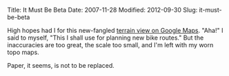 Title: It Must Be Beta
Date: 2007-11-28
Modified: 2012-09-30
Slug: it-must-be-beta

High hopes had I for this new-fangled <a href="http://maps.google.com/?t=p" >terrain view on Google Maps</a>. "Aha!" I said to myself, "This I shall use for planning new bike routes." But the inaccuracies are too great, the scale too small, and I'm left with my worn topo maps.

Paper, it seems, is not to be replaced.
